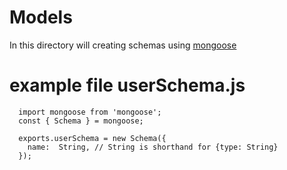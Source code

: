 # Models

In this directory will creating schemas using [mongoose](https://mongoosejs.com/docs/guide.html)

# example file userSchema.js

```
  import mongoose from 'mongoose';
  const { Schema } = mongoose;

  exports.userSchema = new Schema({
    name:  String, // String is shorthand for {type: String}
  });
```